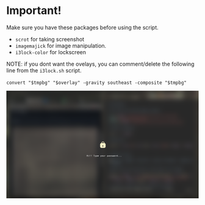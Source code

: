 # Important!

Make sure you have these packages before using the script.
- `scrot` for taking screenshot
- `imagemajick` for image manipulation.
- `i3lock-color` for lockscreen

NOTE: if you dont want the ovelays, you can comment/delete the following line from the `i3lock.sh` script.

`convert "$tmpbg" "$overlay" -gravity southeast -composite "$tmpbg"`

![lock screen without overlay](https://raw.githubusercontent.com/kingMage/Untitled-i3-gaps_rice/main/screenshots/lock-screen-without-overlay.png?token=AWHO75BNEZNHL6JOYDKCJFLBPPC7C)
